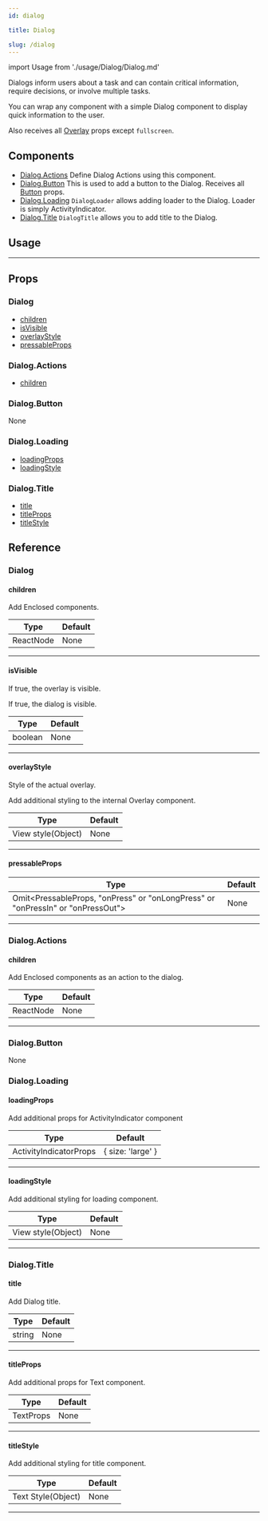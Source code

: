 ```yaml
---
id: dialog

title: Dialog

slug: /dialog
---
```


import Usage from './usage/Dialog/Dialog.md'

Dialogs inform users about a task and can contain critical information, require decisions, or involve multiple tasks.

You can wrap any component with a simple Dialog component to display quick information to the user.

Also receives all [Overlay](https://reactnativeelements.com/docs/overlay#props) props except `fullscreen`.

## Components

- [Dialog.Actions](#dialogactions)
  Define Dialog Actions using this component.
- [Dialog.Button](#dialogbutton)
  This is used to add a button to the Dialog.
  Receives all [Button](button#props) props.
- [Dialog.Loading](#dialogloading)
  `DialogLoader` allows adding loader to the Dialog. Loader is simply ActivityIndicator.
- [Dialog.Title](#dialogtitle)
  `DialogTitle` allows you to add title to the Dialog.

## Usage

<Usage />

---

## Props

### Dialog

- [children](#children)
- [isVisible](#isvisible)
- [overlayStyle](#overlaystyle)
- [pressableProps](#pressableprops)

### Dialog.Actions

- [children](#children)

### Dialog.Button

None

### Dialog.Loading

- [loadingProps](#loadingprops)
- [loadingStyle](#loadingstyle)

### Dialog.Title

- [title](#title)
- [titleProps](#titleprops)
- [titleStyle](#titlestyle)

## Reference

### Dialog

#### children

Add Enclosed components.

| Type      | Default |
| --------- | ------- |
| ReactNode | None    |

---

#### isVisible

If true, the overlay is visible.

If true, the dialog is visible.

| Type    | Default |
| ------- | ------- |
| boolean | None    |

---

#### overlayStyle

Style of the actual overlay.

Add additional styling to the internal Overlay component.

| Type               | Default |
| ------------------ | ------- |
| View style(Object) | None    |

---

#### pressableProps

| Type                                                                            | Default |
| ------------------------------------------------------------------------------- | ------- |
| Omit<PressableProps, "onPress" or "onLongPress" or "onPressIn" or "onPressOut"> | None    |

---

### Dialog.Actions

#### children

Add Enclosed components as an action to the dialog.

| Type      | Default |
| --------- | ------- |
| ReactNode | None    |

---

### Dialog.Button

None

### Dialog.Loading

#### loadingProps

Add additional props for ActivityIndicator component

| Type                   | Default           |
| ---------------------- | ----------------- |
| ActivityIndicatorProps | { size: 'large' } |

---

#### loadingStyle

Add additional styling for loading component.

| Type               | Default |
| ------------------ | ------- |
| View style(Object) | None    |

---

### Dialog.Title

#### title

Add Dialog title.

| Type   | Default |
| ------ | ------- |
| string | None    |

---

#### titleProps

Add additional props for Text component.

| Type      | Default |
| --------- | ------- |
| TextProps | None    |

---

#### titleStyle

Add additional styling for title component.

| Type               | Default |
| ------------------ | ------- |
| Text Style(Object) | None    |

---
